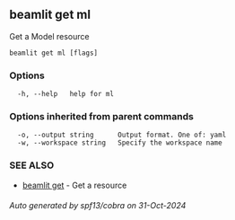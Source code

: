 ## beamlit get ml

Get a Model resource

```
beamlit get ml [flags]
```

### Options

```
  -h, --help   help for ml
```

### Options inherited from parent commands

```
  -o, --output string      Output format. One of: yaml
  -w, --workspace string   Specify the workspace name
```

### SEE ALSO

* [beamlit get](beamlit_get.md)	 - Get a resource

###### Auto generated by spf13/cobra on 31-Oct-2024
